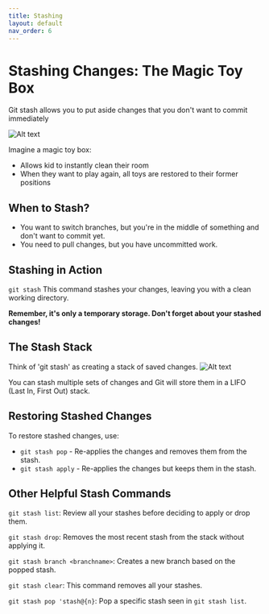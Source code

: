 ```yaml
---
title: Stashing
layout: default
nav_order: 6
---
```


# Stashing Changes: The Magic Toy Box

Git stash allows you to put aside changes that you don't want to commit immediately

![Alt text](https://unsplash.com/photos/qBrF1yu5Wys)

Imagine a magic toy box:
- Allows kid to instantly clean their room
- When they want to play again, all toys are restored to their former positions


## When to Stash?

- You want to switch branches, but you're in the middle of something and don't want
to commit yet.
- You need to pull changes, but you have uncommitted work.


## Stashing in Action

`git stash`
This command stashes your changes, leaving you with a clean working directory.

**Remember, it's only a temporary storage. Don't forget about your stashed changes!**

## The Stash Stack

Think of 'git stash' as creating a stack of saved changes.
![Alt text](https://unsplash.com/photos/EIJD83grkK0)

You can stash multiple sets of changes and Git will store them in a LIFO (Last In, First Out) stack.

## Restoring Stashed Changes

To restore stashed changes, use:

- `git stash pop` - Re-applies the changes and removes them from the stash.
- `git stash apply` - Re-applies the changes but keeps them in the stash.

## Other Helpful Stash Commands

`git stash list`: Review all your stashes before deciding to apply or drop them.

`git stash drop`: Removes the most recent stash from the stack without applying it.

`git stash branch <branchname>`: Creates a new branch based on the popped stash.

`git stash clear`: This command removes all your stashes.

`git stash pop 'stash@{n}`: Pop a specific stash seen in `git stash list`.